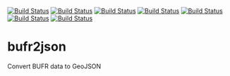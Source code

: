 [![Build Status](https://badges.herokuapp.com/travis/ARPA-SIMC/bufr2json?branch=master&env=DOCKER_IMAGE=centos:7&label=centos7)](https://travis-ci.org/ARPA-SIMC/bufr2json)
[![Build Status](https://badges.herokuapp.com/travis/ARPA-SIMC/bufr2json?branch=master&env=DOCKER_IMAGE=centos:8&label=centos8)](https://travis-ci.org/ARPA-SIMC/bufr2json)
[![Build Status](https://badges.herokuapp.com/travis/ARPA-SIMC/bufr2json?branch=master&env=DOCKER_IMAGE=fedora:32&label=fedora32)](https://travis-ci.org/ARPA-SIMC/bufr2json)
[![Build Status](https://badges.herokuapp.com/travis/ARPA-SIMC/bufr2json?branch=master&env=DOCKER_IMAGE=fedora:33&label=fedora33)](https://travis-ci.org/ARPA-SIMC/bufr2json)
[![Build Status](https://badges.herokuapp.com/travis/ARPA-SIMC/bufr2json?branch=master&env=DOCKER_IMAGE=fedora:34&label=fedora34)](https://travis-ci.org/ARPA-SIMC/bufr2json)
[![Build Status](https://badges.herokuapp.com/travis/ARPA-SIMC/bufr2json?branch=master&env=DOCKER_IMAGE=fedora:rawhide&label=fedorarawhide)](https://travis-ci.org/ARPA-SIMC/bufr2json)
[![Build Status](https://copr.fedorainfracloud.org/coprs/simc/stable/package/bufr2json/status_image/last_build.png)](https://copr.fedorainfracloud.org/coprs/simc/stable/package/bufr2json/)

# bufr2json

Convert BUFR data to GeoJSON
